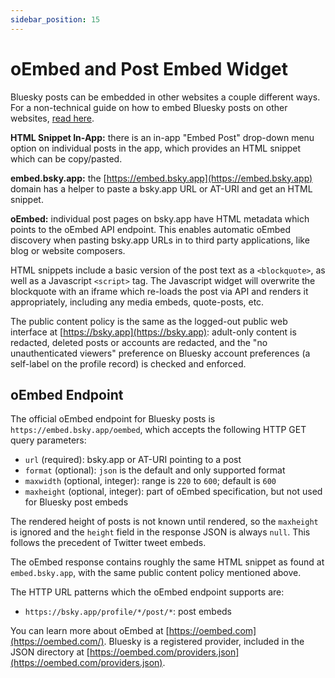 ```yaml
---
sidebar_position: 15
---
```


# oEmbed and Post Embed Widget

Bluesky posts can be embedded in other websites a couple different ways. For a non-technical guide on how to embed Bluesky posts on other websites, [read here](https://bsky.social/about/blog/post-embeds-guide).

**HTML Snippet In-App:** there is an in-app "Embed Post" drop-down menu option on individual posts in the app, which provides an HTML snippet which can be copy/pasted.

**embed.bsky.app:** the [https://embed.bsky.app](https://embed.bsky.app) domain has a helper to paste a bsky.app URL or AT-URI and get an HTML snippet.

**oEmbed:** individual post pages on bsky.app have HTML metadata which points to the oEmbed API endpoint. This enables automatic oEmbed discovery when pasting bsky.app URLs in to third party applications, like blog or website composers.

HTML snippets include a basic version of the post text as a `<blockquote>`, as well as a Javascript `<script>` tag. The Javascript widget will overwrite the blockquote with an iframe which re-loads the post via API and renders it appropriately, including any media embeds, quote-posts, etc.

The public content policy is the same as the logged-out public web interface at [https://bsky.app](https://bsky.app): adult-only content is redacted, deleted posts or accounts are redacted, and the "no unauthenticated viewers" preference on Bluesky account preferences (a self-label on the profile record) is checked and enforced.


## oEmbed Endpoint

The official oEmbed endpoint for Bluesky posts is `https://embed.bsky.app/oembed`, which accepts the following HTTP GET query parameters:

- `url` (required): bsky.app or AT-URI pointing to a post
- `format` (optional): `json` is the default and only supported format
- `maxwidth` (optional, integer): range is `220` to `600`; default is `600`
- `maxheight` (optional, integer): part of oEmbed specification, but not used for Bluesky post embeds

The rendered height of posts is not known until rendered, so the `maxheight` is ignored and the `height` field in the response JSON is always `null`. This follows the precedent of Twitter tweet embeds.

The oEmbed response contains roughly the same HTML snippet as found at `embed.bsky.app`, with the same public content policy mentioned above.

The HTTP URL patterns which the oEmbed endpoint supports are:

* `https://bsky.app/profile/*/post/*`: post embeds

You can learn more about oEmbed at [https://oembed.com](https://oembed.com/). Bluesky is a registered provider, included in the JSON directory at [https://oembed.com/providers.json](https://oembed.com/providers.json).
